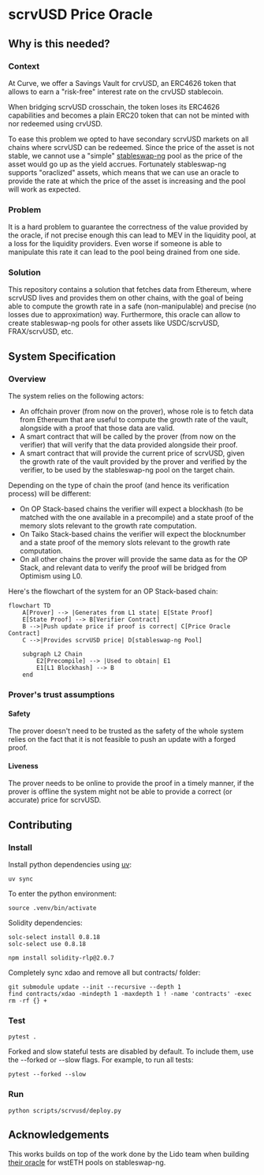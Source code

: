# scrvUSD Price Oracle
## Why is this needed?
### Context
At Curve, we offer a Savings Vault for crvUSD, an ERC4626 token that allows to earn
a "risk-free" interest rate on the crvUSD stablecoin.

When bridging scrvUSD crosschain, the token loses its ERC4626 capabilities and becomes
a plain ERC20 token that can not be minted with nor redeemed using crvUSD.

To ease this problem we opted to have secondary scrvUSD markets on all chains where scrvUSD can be redeemed. 
Since the price of the asset is not stable, we cannot use a "simple" [stableswap-ng](https://github.com/curvefi/stableswap-ng/blob/fd54b9a1a110d0e2e4f962583761d9e236b70967/contracts/main/CurveStableSwapNG.vy#L17) pool as the price
of the asset would go up as the yield accrues. Fortunately stableswap-ng supports "oraclized" assets,
which means that we can use an oracle to provide the rate at which the price of the asset is increasing
and the pool will work as expected.

### Problem
It is a hard problem to guarantee the correctness of the value provided by the oracle, if not precise enough this can
lead to MEV in the liquidity pool, at a loss for the liquidity providers. Even worse if someone is able to manipulate
this rate it can lead to the pool being drained from one side.

### Solution

This repository contains a solution that fetches data from Ethereum, where scrvUSD lives and provides them on other
chains, with the goal of being able to compute the growth rate in a safe (non-manipulable) and precise 
(no losses due to approximation) way. Furthermore, this oracle can allow to create stableswap-ng pools for other assets
like USDC/scrvUSD, FRAX/scrvUSD, etc.

## System Specification

### Overview

The system relies on the following actors:
- An offchain prover (from now on the prover), whose role is to fetch data from Ethereum that are useful to compute the growth rate of the vault, alongside with a proof that those data are valid.
- A smart contract that will be called by the prover (from now on the verifier) that will verify that the data provided alongside their proof.
- A smart contract that will provide the current price of scrvUSD, given the growth rate of the vault provided by the prover and verified by the verifier, to be used by the stableswap-ng pool on the target chain.

Depending on the type of chain the proof (and hence its verification process) will be different:
- On OP Stack-based chains the verifier will expect a blockhash (to be matched with the one available in a precompile) and a state proof of the memory slots relevant to the growth rate computation.
- On Taiko Stack-based chains the verifier will expect the blocknumber and a state proof of the memory slots relevant to the growth rate computation.
- On all other chains the prover will provide the same data as for the OP Stack, and relevant data to verify the proof will be bridged from Optimism using L0.

Here's the flowchart of the system for an OP Stack-based chain:
```mermaid
flowchart TD
    A[Prover] --> |Generates from L1 state| E[State Proof]
    E[State Proof] --> B[Verifier Contract]
    B -->|Push update price if proof is correct| C[Price Oracle Contract]
    C -->|Provides scrvUSD price| D[stableswap-ng Pool]

    subgraph L2 Chain
        E2[Precompile] --> |Used to obtain| E1
        E1[L1 Blockhash] --> B
    end
```

### Prover's trust assumptions
#### Safety
The prover doesn't need to be trusted as the safety of the whole system relies on the fact that it is not feasible to push an update with a forged proof.
#### Liveness
The prover needs to be online to provide the proof in a timely manner, if the prover is offline the system might not be able to provide a correct (or accurate) price for scrvUSD.

## Contributing

### Install
Install python dependencies using [uv](https://github.com/astral-sh/uv):

```shell
uv sync
```

To enter the python environment:

```shell
source .venv/bin/activate
```

Solidity dependencies:
    
```shell
solc-select install 0.8.18
solc-select use 0.8.18

npm install solidity-rlp@2.0.7
```

Completely sync xdao and remove all but contracts/ folder:
```shell
git submodule update --init --recursive --depth 1
find contracts/xdao -mindepth 1 -maxdepth 1 ! -name 'contracts' -exec rm -rf {} +
```

### Test
```shell
pytest .
```
Forked and slow stateful tests are disabled by default. To include them, use the --forked or --slow flags. For example, to run all tests:
```shell
pytest --forked --slow
```

### Run
```shell
python scripts/scrvusd/deploy.py
```

## Acknowledgements
This works builds on top of the work done by the Lido team when building [their oracle](https://github.com/lidofinance/curve-merkle-oracle/blob/fffd375659358af54a6e8bbf8c3aa44188894c81/contracts/StableSwapStateOracle.sol#L295) for wstETH pools on stableswap-ng.
